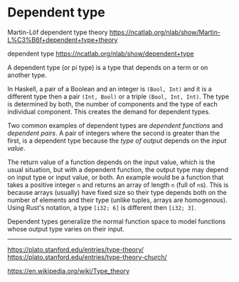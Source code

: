 # Dependent type

Martin-Löf dependent type theory
https://ncatlab.org/nlab/show/Martin-L%C3%B6f+dependent+type+theory

dependent type
https://ncatlab.org/nlab/show/dependent+type


A dependent type (or pi type) is a type that depends on a term or on another type.

In Haskell, a pair of a Boolean and an integer is `(Bool, Int)` and it is a different type then a pair `(Int, Bool)` or a triple `(Bool, Int, Int)`. The type is determined by both, the number of components and the type of each individual component. This creates the demand for dependent types.

Two common examples of dependent types are *dependent functions* and *dependent pairs*. A pair of integers where the second is greater than the first, is a dependent type because the *type of output* depends on the *input value*. 

The return value of a function depends on the input value, which is the usual situation, but with a dependent function, the output type may depend on input type or input value, or both. An example would be a function that takes a positive integer `n` and returns an array of length `n` (full of `n`s). This is because arrays (usually) have fixed size so their type depends both on the number of elements and their type (unlike tuples, arrays are homogenous). Using Rust's notation, a type `[i32; 6]` is different then `[i32; 3]`.


Dependent types generalize the normal function space to model functions whose output type varies on their input.




---

https://plato.stanford.edu/entries/type-theory/
https://plato.stanford.edu/entries/type-theory-church/

https://en.wikipedia.org/wiki/Type_theory
